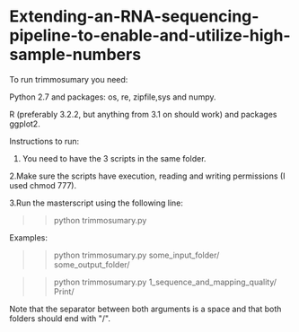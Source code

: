 # Extending-an-RNA-sequencing-pipeline-to-enable-and-utilize-high-sample-numbers
To run trimmosumary you need:

Python 2.7 and packages: os, re, zipfile,sys and numpy.

R (preferably  3.2.2, but anything from 3.1 on should work) and packages ggplot2.

Instructions to run:

1. You need to have the 3 scripts in the same folder.

2.Make sure the scripts have execution, reading and writing permissions (I used chmod 777).

3.Run the masterscript using the following line:

>>python trimmosumary.py <Inpunt folder> <Output folder>

Examples:

>>python trimmosumary.py some_input_folder/ some_output_folder/

>>python trimmosumary.py 1_sequence_and_mapping_quality/ Print/

Note that the separator between both arguments is a space and that both folders should end with "/".
